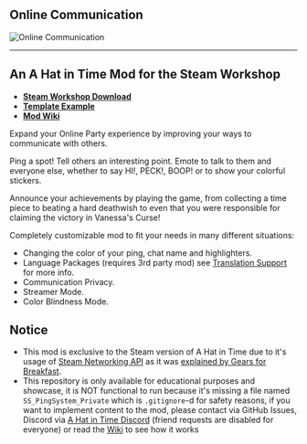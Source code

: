 ## Online Communication

![Online Communication](https://i.imgur.com/Bt41mUz.png)

---

## An A Hat in Time Mod for the Steam Workshop

* **[Steam Workshop Download](https://steamcommunity.com/sharedfiles/filedetails/?id=3276508705)**
* **[Template Example](https://steamcommunity.com/sharedfiles/filedetails/?id=3393953936)**
* **[Mod Wiki](https://github.com/SamiSha99/OnlineCommunication/wiki)**

Expand your Online Party experience by improving your ways to communicate with others.

Ping a spot! Tell others an interesting point. Emote to talk to them and everyone else, whether to say HI!, PECK!, BOOP! or to show your colorful stickers.

Announce your achievements by playing the game, from collecting a time piece to beating a hard deathwish to even that you were responsible for claiming the victory in Vanessa's Curse!

Completely customizable mod to fit your needs in many different situations:
* Changing the color of your ping, chat name and highlighters.
* Language Packages (requires 3rd party mod) see [Translation Support](https://github.com/SamiSha99/OnlineCommunication/wiki/Translation-Support) for more info.
* Communication Privacy.
* Streamer Mode.
* Color Blindness Mode.

## Notice

* This mod is exclusive to the Steam version of A Hat in Time due to it's usage of [Steam Networking API](https://partner.steamgames.com/doc/features/multiplayer/networking) as it was [explained by Gears for Breakfast](https://support.hatintime.com/hc/en-us/articles/360021915254-How-was-Online-Party-achieved).
* This repository is only available for educational purposes and showcase, it is NOT functional to run because it's missing a file named `SS_PingSystem_Private` which is `.gitignore`-d for safety reasons, if you want to implement content to the mod, please contact via GitHub Issues, Discord via [A Hat in Time Discord](https://discord.gg/AHatinTime) (friend requests are disabled for everyone) or read the [Wiki](https://github.com/SamiSha99/OnlineCommunication/wiki) to see how it works
